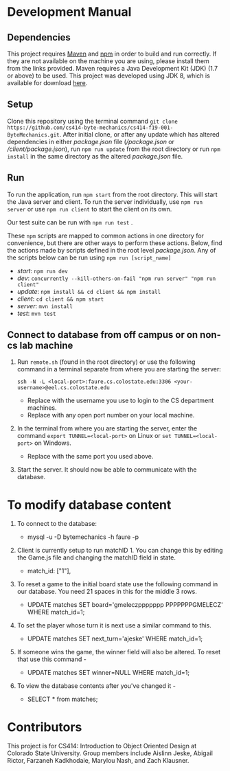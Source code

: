 # Development Manual

## Dependencies
This project requires [Maven](https://maven.apache.org/download.cgi) and [npm](https://nodejs.org/en/) in order to build and run correctly. If they are not available on the machine you are using, please install them from the links provided. Maven requires a Java Development Kit (JDK) (1.7 or above) to be used. This project was developed using JDK 8, which is available for download [here](https://www.oracle.com/technetwork/java/javase/downloads/jdk8-downloads-2133151.html).

## Setup
Clone this repository using the terminal command `git clone https://github.com/cs414-byte-mechanics/cs414-f19-001-ByteMechanics.git`. After initial clone, or after any update which has altered dependencies in either *package.json* file (*/package.json* or */client/package.json*), run `npm run update` from the root directory or run `npm install` in the same directory as the altered *package.json* file.

## Run
To run the application, run `npm start` from the root directory. This will start the Java server and client. To run the server individually, use `npm run server` or use `npm run client` to start the client on its own. 

Our test suite can be run with `npm run test` .

These `npm` scripts are mapped to common actions in one directory for convenience, but there are other ways to perform these actions. Below, find the actions made by scripts defined in the root level *package.json*. Any of the scripts below can be run using `npm run [script_name]`

- *start*: `npm run dev` 
- *dev*: `concurrently --kill-others-on-fail "npm run server" "npm run client"`
- *update*: `npm install && cd client && npm install`
- *client*: `cd client && npm start`
- *server*: `mvn install`
- *test*: `mvn test`

## Connect to database from off campus or on non-cs lab machine
1. Run `remote.sh` (found in the root directory) or use the following command in a terminal separate from where you are starting the server: 

    `ssh -N -L <local-port>:faure.cs.colostate.edu:3306 <your-username>@eel.cs.colostate.edu`

    * Replace <your-username> with the username you use to login to the CS department machines.
    * Replace <local-port> with any open port number on your local machine.
  
 2. In the terminal from where you are starting the server, enter the command `export TUNNEL=<local-port>` on Linux or `set TUNNEL=<local-port>` on Windows.
    * Replace <local-port> with the same port you used above.
 3. Start the server. It should now be able to communicate with the database.
 
# To modify database content
1. To connect to the database:
    * mysql -u <your-username> -D bytemechanics -h faure -p
     
2. Client is currently setup to run matchID 1.  You can change this by editing the Game.js file and changing the matchID field in state.    
    * match_id: ["1"],
    
3. To reset a game to the initial board state use the following command in our database.  You need 21 spaces in this for the middle 3 rows.
    *  UPDATE matches SET board='gmeleczppppppp                     PPPPPPPGMELECZ' WHERE match_id=1;
    
4. To set the player whose turn it is next use a similar command to this.
    * UPDATE matches SET next_turn='ajeske' WHERE match_id=1;
    
5. If someone wins the game, the winner field will also be altered.  To reset that use this command -
    * UPDATE matches SET winner=NULL WHERE match_id=1;

6. To view the database contents after you've changed it -
    * SELECT * from matches;

# Contributors
This project is for CS414: Introduction to Object Oriented Design at Colorado State University. Group members include Aislinn Jeske, Abigail Rictor, Farzaneh Kadkhodaie, Marylou Nash, and Zach Klausner.
